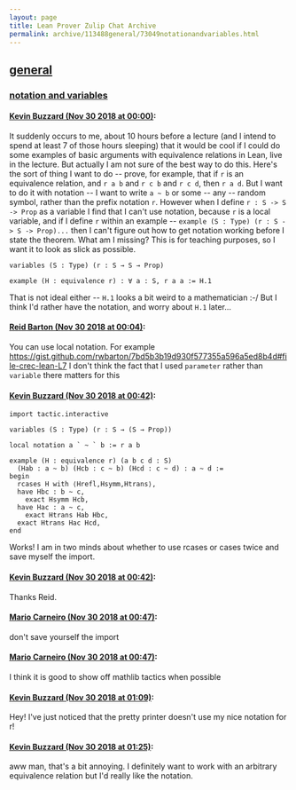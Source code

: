 ```yaml
---
layout: page
title: Lean Prover Zulip Chat Archive 
permalink: archive/113488general/73049notationandvariables.html
---
```


## [general](index.html)
### [notation and variables](73049notationandvariables.html)

#### [Kevin Buzzard (Nov 30 2018 at 00:00)](https://leanprover.zulipchat.com/#narrow/stream/113488-general/topic/notation%20and%20variables/near/148826839):
It suddenly occurs to me, about 10 hours before a lecture (and I intend to spend at least 7 of those hours sleeping) that it would be cool if I could do some examples of basic arguments with equivalence relations in Lean, live in the lecture. But actually I am not sure of the best way to do this. Here's the sort of thing I want to do -- prove, for example, that if `r` is an equivalence relation, and `r a b` and `r c b` and `r c d`, then `r a d`. But I want to do it with notation -- I want to write `a ~ b` or some -- any -- random symbol, rather than the prefix notation `r`. However when I define `r : S -> S -> Prop` as a variable I find that I can't use notation, because `r` is a local variable, and if I define `r` within an example -- `example (S : Type) (r : S -> S -> Prop)...` then I can't figure out how to get notation working before I state the theorem. What am I missing? This is for teaching purposes, so I want it to look as slick as possible.

```lean
variables (S : Type) (r : S → S → Prop)

example (H : equivalence r) : ∀ a : S, r a a := H.1
```

That is not ideal either -- `H.1` looks a bit weird to a mathematician :-/ But I think I'd rather have the notation, and worry about `H.1` later...

#### [Reid Barton (Nov 30 2018 at 00:04)](https://leanprover.zulipchat.com/#narrow/stream/113488-general/topic/notation%20and%20variables/near/148827043):
You can use local notation. For example https://gist.github.com/rwbarton/7bd5b3b19d930f577355a596a5ed8b4d#file-crec-lean-L7
I don't think the fact that I used `parameter` rather than `variable` there matters for this

#### [Kevin Buzzard (Nov 30 2018 at 00:42)](https://leanprover.zulipchat.com/#narrow/stream/113488-general/topic/notation%20and%20variables/near/148828911):
```lean
import tactic.interactive

variables (S : Type) (r : S → (S → Prop))

local notation a ` ~ ` b := r a b

example (H : equivalence r) (a b c d : S)
  (Hab : a ~ b) (Hcb : c ~ b) (Hcd : c ~ d) : a ~ d :=
begin
  rcases H with ⟨Hrefl,Hsymm,Htrans⟩,
  have Hbc : b ~ c,
    exact Hsymm Hcb,
  have Hac : a ~ c,
    exact Htrans Hab Hbc,
  exact Htrans Hac Hcd,
end
```

Works! I am in two minds about whether to use rcases or cases twice and save myself the import.

#### [Kevin Buzzard (Nov 30 2018 at 00:42)](https://leanprover.zulipchat.com/#narrow/stream/113488-general/topic/notation%20and%20variables/near/148828913):
Thanks Reid.

#### [Mario Carneiro (Nov 30 2018 at 00:47)](https://leanprover.zulipchat.com/#narrow/stream/113488-general/topic/notation%20and%20variables/near/148829124):
don't save yourself the import

#### [Mario Carneiro (Nov 30 2018 at 00:47)](https://leanprover.zulipchat.com/#narrow/stream/113488-general/topic/notation%20and%20variables/near/148829126):
I think it is good to show off mathlib tactics when possible

#### [Kevin Buzzard (Nov 30 2018 at 01:09)](https://leanprover.zulipchat.com/#narrow/stream/113488-general/topic/notation%20and%20variables/near/148830140):
Hey! I've just noticed that the pretty printer doesn't use my nice notation for r!

#### [Kevin Buzzard (Nov 30 2018 at 01:25)](https://leanprover.zulipchat.com/#narrow/stream/113488-general/topic/notation%20and%20variables/near/148830862):
aww man, that's a bit annoying. I definitely want to work with an arbitrary equivalence relation but I'd really like the notation.

